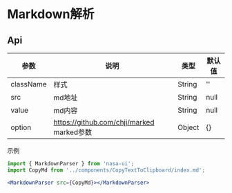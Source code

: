 # Markdown解析

## Api
|    参数   |                    说明                   |  类型  | 默认值 |
|-----------|-------------------------------------------|--------|--------|
| className | 样式                                      | String | ''     |
| src       | md地址                                    | String | null   |
| value     | md内容                                    | String | null   |
| option    | https://github.com/chjj/marked marked参数 | Object | {}     |

示例
```jsx
import { MarkdownParser } from 'nasa-ui';
import CopyMd from '../components/CopyTextToClipboard/index.md';

<MarkdownParser src={CopyMd}></MarkdownParser>
```